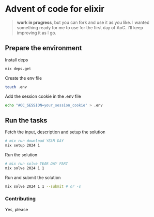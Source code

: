 
# Advent of code for elixir

> **work in progress**, but you can fork and use it as you like. I wanted something ready for me to use for the first day of AoC. I'll keep improving it as I go.

## Prepare the environment

Install deps
```sh
mix deps.get
```

Create the env file
```sh
touch .env
```

Add the session cookie in the .env file
```sh
echo "AOC_SESSION=your_session_cookie" > .env
```

## Run the tasks

Fetch the input, description and setup the solution

```sh
# mix run download YEAR DAY
mix setup 2024 1
```

Run the solution

```sh
# mix run solve YEAR DAY PART
mix solve 2024 1 1
```

Run and submit the solution

```sh
mix solve 2024 1 1 --submit # or -s
```

### Contributing

Yes, please
